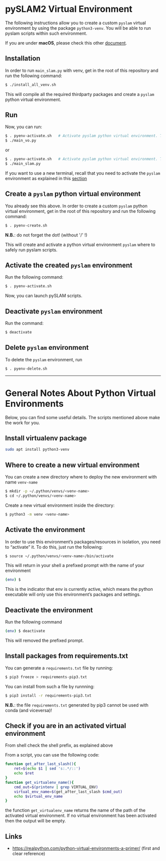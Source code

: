 # pySLAM2 Virtual Environment 

The following instructions allow you to create a custom `pyslam` virtual environment by using the package `python3-venv`. You will be able to run pyslam scripts within such environment. 

If you are under **macOS**, please check this other [document](./MAC.md).

## Installation 

In order to run `main_slam.py` with venv, get in the root of this repository and run the following command:
```bash
$ ./install_all_venv.sh  
```
This will compile all the required thirdparty packages and create a `pyslam` python virtual environment. 

## Run

Now, you can run: 
```bash
$ . pyenv-activate.sh   # Activate pyslam python virtual environment. This is just needed once in a new terminal.
$ ./main_vo.py
```
or 
```bash
$ . pyenv-activate.sh   # Activate pyslam python virtual environment. This is just needed once in a new terminal.
$ ./main_slam.py
```
If you want to use a new terminal, recall that you need to activate the `pyslam` environment as explained in this [section](#activate-the-created-pyslam-environment)


## Create a `pyslam` python virtual environment 

You already see this above. In order to create a custom `pyslam` python virtual environment, get in the root of this repository and run the following command: 
```bash
$ . pyenv-create.sh 
```
**N.B.**: do not forget the dot! (without '/' !)

This will create and activate a python virtual environment `pyslam` where to safely run pyslam scripts. 

## Activate the created `pyslam` environment 

Run the following command: 
```bash
$ . pyenv-activate.sh 
```
Now, you can launch pySLAM scripts. 

## Deactivate `pyslam` environment 

Run the command: 
```bash
$ deactivate 
```

## Delete `pyslam` environment 

To delete the `pyslam` environment, run
```bash
$ . pyenv-delete.sh 
```

--- 
# General Notes About Python Virtual Environments 

Below, you can find some useful details. The scripts mentioned above make the work for you. 

## Install virtualenv package 

```bash
sudo apt install python3-venv
```

## Where to create a new virtual environment 

You can create a new directory where to deploy the new environment with name `venv-name`
```bash
$ mkdir -p ~/.python/venvs/<venv-name> 
$ cd ~/.python/venvs/<venv-name>
```
Create a new virtual environment inside the directory:
```bash
$ python3 -m venv <venv-name>
```

## Activate the environment 

In order to use this environment’s packages/resources in isolation, you need to “activate” it. To do this, just run the following:

```bash
$ source ~/.python/venvs/<venv-name>/bin/activate
```
This will return in your shell a prefixed prompt with the name of your environment
```bash
(env) $
```
This is the indicator that env is currently active, which means the python executable will only use this environment’s packages and settings.


## Deactivate the environment 

Run the following command 
```bash
(env) $ deactivate
```
This will removed the prefixed prompt. 

## Install packages from requirements.txt 

You can generate a `requirements.txt` file by running: 
```bash
$ pip3 freeze > requirements-pip3.txt 
``` 
You can install from such a file by runnning: 
```bash
$ pip3 install -r requirements-pip3.txt
```

**N.B.**: the file `requirements.txt` generated by pip3 cannot be used with conda (and viceversa)! 

## Check if you are in an activated virtual environment 

From shell check the shell prefix, as explained above 

From a script, you can use the following code:
```bash
function get_after_last_slash(){
    ret=$(echo $1 | sed 's:.*/::')
    echo $ret 
}
function get_virtualenv_name(){
    cmd_out=$(printenv | grep VIRTUAL_ENV)
    virtual_env_name=$(get_after_last_slash $cmd_out)
    echo $virtual_env_name
}
```
the function `get_virtualenv_name` returns the name of the path of the activated virtual environment. 
If no virtual environment has been activated then the output will be empty.  



## Links 

* https://realpython.com/python-virtual-environments-a-primer/  (first and clear reference)
